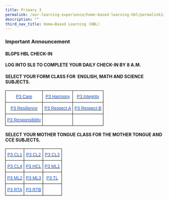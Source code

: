 ```yaml
---
title: Primary 3
permalink: /our-learning-experience/home-based-learning-hbl/permalink3/
description: ""
third_nav_title: Home–Based Learning (HBL)
---
```

### Important&nbsp;Announcement

####  BLGPS HBL CHECK-IN

**LOG INTO SLS TO COMPLETE YOUR DAILY CHECK-IN BY 8 A.M.**

#### SELECT YOUR FORM CLASS FOR&nbsp;&nbsp;ENGLISH, MATH AND SCIENCE SUBJECTS.

<style type="text/css">
.tg  {border-collapse:collapse;border-spacing:0;}
.tg td{border-color:black;border-style:solid;border-width:1px;font-family:Arial, sans-serif;font-size:14px;
  overflow:hidden;padding:10px 5px;word-break:normal;}
.tg th{border-color:black;border-style:solid;border-width:1px;font-family:Arial, sans-serif;font-size:14px;
  font-weight:normal;overflow:hidden;padding:10px 5px;word-break:normal;}
.tg .tg-db9x{background-color:#FFF;color:#15C;text-align:center;text-decoration:underline;vertical-align:top}
.tg .tg-ktyi{background-color:#FFF;text-align:left;vertical-align:top}
</style>
<table class="tg">
<thead>
  <tr>
    <th class="tg-db9x"><a href="https://docs.google.com/document/d/18n6XYl5K2mQ1xTeYGGB-7LaLpymdevm6/edit"><span style="color:#15C;background-color:transparent">P3 Care</span></a></th>
    <th class="tg-db9x"><a href="https://docs.google.com/document/d/1xEDCinEEtl0iNjlm0z1t53oFFkXb-EF3/edit"><span style="color:#15C;background-color:transparent">P3 Harmony</span></a></th>
    <th class="tg-db9x"><a href="https://docs.google.com/document/d/1u3P0TtgJhDihwpVKc4AaI5gYvZkL4wuZ/edit"><span style="color:#15C;background-color:transparent">P3 Integrity</span></a></th>
  </tr>
</thead>
<tbody>
  <tr>
    <td class="tg-db9x"><a href="https://docs.google.com/document/d/1c2mzlV--4Z5W3Xq-otSzpUxKtN04QpExoj-9NJ1zI44/edit"><span style="color:#15C;background-color:transparent">P3 Resilience</span></a></td>
    <td class="tg-db9x"><a href="https://docs.google.com/document/d/1aRWx8wihrRnPN2L303Um-r2nm_WEFY2howyvZ9Q3Mz8/edit"><span style="color:#15C;background-color:transparent">P3 Respect A</span></a><span style="background-color:transparent"> </span></td>
    <td class="tg-db9x"><a href="https://docs.google.com/document/d/1IBzM2Zs7LYJmRT6rGc2R1NjdVas2Pxu9zu3iR2vVTas/edit"><span style="color:#15C;background-color:transparent">P3 Respect B</span></a></td>
  </tr>
  <tr>
    <td class="tg-db9x"><a href="https://docs.google.com/document/d/1NFZ-U6kRjnFzRjFDg9k_exs3v5MSNOEr6VKgPg19jL8/edit"><span style="color:#15C;background-color:transparent">P3 Responsibility</span></a></td>
    <td class="tg-ktyi"></td>
    <td class="tg-ktyi"></td>
  </tr>
</tbody>
</table>

#### SELECT YOUR MOTHER TONGUE CLASS FOR THE MOTHER TONGUE AND CCE SUBJECTS.


<style type="text/css">
.tg  {border-collapse:collapse;border-spacing:0;}
.tg td{border-color:black;border-style:solid;border-width:1px;font-family:Arial, sans-serif;font-size:14px;
  overflow:hidden;padding:10px 5px;word-break:normal;}
.tg th{border-color:black;border-style:solid;border-width:1px;font-family:Arial, sans-serif;font-size:14px;
  font-weight:normal;overflow:hidden;padding:10px 5px;word-break:normal;}
.tg .tg-db9x{background-color:#FFF;color:#15C;text-align:center;text-decoration:underline;vertical-align:top}
.tg .tg-ktyi{background-color:#FFF;text-align:left;vertical-align:top}
</style>
<table class="tg">
<thead>
  <tr>
    <th class="tg-db9x"><a href="https://docs.google.com/document/d/1Omf-QuZD-u6jN2vzQ47fdNBfdRK_JFsdlhDf9Hv991s/edit"><span style="color:#15C;background-color:transparent">P3 CL1</span></a></th>
    <th class="tg-db9x"><a href="https://docs.google.com/document/d/1JpWJNHAD7B810EB-JtjnxHKtYs29t_xf/edit?usp=sharing&amp;ouid=105417872371350287373&amp;rtpof=true&amp;sd=true"><span style="color:#15C;background-color:transparent">P3 CL2</span></a></th>
    <th class="tg-db9x"><a href="https://docs.google.com/document/d/14-UDxnfQAzgOrJWW38wXp_gUbS6SsnlZlcyIcCbmiJo/edit"><span style="color:#15C;background-color:transparent">P3 CL3</span></a></th>
  </tr>
</thead>
<tbody>
  <tr>
    <td class="tg-db9x"><a href="https://docs.google.com/document/d/1b54m6V4D1evKQlOmQt24Z08T_wH7NFYc8bCzrt4XcSY/edit"><span style="color:#15C;background-color:transparent">P3 CL4</span></a></td>
    <td class="tg-db9x"><a href="https://docs.google.com/document/d/1nW7GoZNbhB3F-wbKXrk4jEdxn2y1W5LYpNHclBZvMyQ/edit"><span style="color:#15C;background-color:transparent">P3 HCL</span></a></td>
    <td class="tg-db9x"><a href="https://docs.google.com/document/d/1axjq_o9wh_piihrOKZQ8z1WZr1Z0XRlVXrC9NGPAu08/edit"><span style="color:#15C;background-color:transparent">P3 ML1</span></a></td>
  </tr>
  <tr>
    <td class="tg-db9x"><a href="https://docs.google.com/document/d/1g528Loh6-9PjXWhMQEp-cE4UWCzdTmVJ0pICU_wxmIo/edit"><span style="color:#15C;background-color:transparent">P3 ML2</span></a></td>
    <td class="tg-db9x"><a href="https://docs.google.com/document/d/129_VOmR6csc6Ygiz0HZ6_ZFkpEnvS2LxRXR-LnqiXgQ/edit"><span style="color:#15C;background-color:transparent">P3 ML3</span></a></td>
    <td class="tg-db9x"><a href="https://docs.google.com/document/d/1bQsjzHNYQ3YXxw4SIPqR4ryR5wwFlR28QcOVlO5CA1g/edit"><span style="color:#15C;background-color:transparent">P3 TL</span></a></td>
  </tr>
  <tr>
    <td class="tg-db9x"><a href="https://docs.google.com/document/d/1-WxfPOSh1pQjAFo_XtV7O0aJkKrzyaOswPEKuFKh6SU/edit"><span style="color:#15C;background-color:transparent">P3 RTA</span></a></td>
    <td class="tg-db9x"><a href="https://docs.google.com/document/d/1ShDIJuuBPA97lPfkvOc3j1IEIJFMLO8UiaPFyY0G6N4/edit"><span style="color:#15C;background-color:transparent">P3 RTB</span></a></td>
    <td class="tg-ktyi"></td>
  </tr>
</tbody>
</table>

